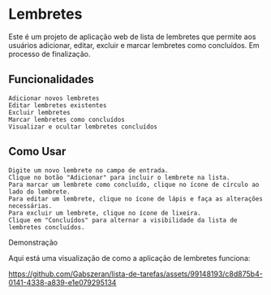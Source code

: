 # Lembretes

Este é um projeto de aplicação web de lista de lembretes que permite aos usuários adicionar, editar, excluir e marcar lembretes como concluídos.
Em processo de finalização.

## Funcionalidades

    Adicionar novos lembretes
    Editar lembretes existentes
    Excluir lembretes
    Marcar lembretes como concluídos
    Visualizar e ocultar lembretes concluídos

## Como Usar

    Digite um novo lembrete no campo de entrada.
    Clique no botão "Adicionar" para incluir o lembrete na lista.
    Para marcar um lembrete como concluído, clique no ícone de círculo ao lado do lembrete.
    Para editar um lembrete, clique no ícone de lápis e faça as alterações necessárias.
    Para excluir um lembrete, clique no ícone de lixeira.
    Clique em "Concluídos" para alternar a visibilidade da lista de lembretes concluídos.

Demonstração

Aqui está uma visualização de como a aplicação de lembretes funciona:

https://github.com/Gabszeran/lista-de-tarefas/assets/99148193/c8d875b4-0141-4338-a839-e1e079295134



